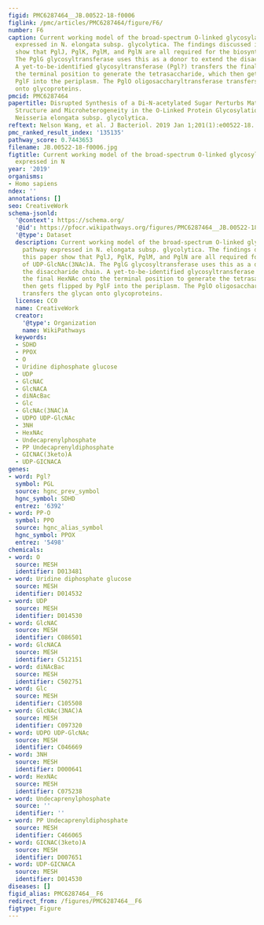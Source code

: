 ```yaml
---
figid: PMC6287464__JB.00522-18-f0006
figlink: /pmc/articles/PMC6287464/figure/F6/
number: F6
caption: Current working model of the broad-spectrum O-linked glycosylation pathway
  expressed in N. elongata subsp. glycolytica. The findings discussed in this paper
  show that PglJ, PglK, PglM, and PglN are all required for the biosynthesis of UDP-GlcNAc(3NAc)A.
  The PglG glycosyltransferase uses this as a donor to extend the disaccharide chain.
  A yet-to-be-identified glycosyltransferase (Pgl?) transfers the final HexNAc onto
  the terminal position to generate the tetrasaccharide, which then gets flipped by
  PglF into the periplasm. The PglO oligosaccharyltransferase transfers the glycan
  onto glycoproteins.
pmcid: PMC6287464
papertitle: Disrupted Synthesis of a Di-N-acetylated Sugar Perturbs Mature Glycoform
  Structure and Microheterogeneity in the O-Linked Protein Glycosylation System of
  Neisseria elongata subsp. glycolytica.
reftext: Nelson Wang, et al. J Bacteriol. 2019 Jan 1;201(1):e00522-18.
pmc_ranked_result_index: '135135'
pathway_score: 0.7443653
filename: JB.00522-18-f0006.jpg
figtitle: Current working model of the broad-spectrum O-linked glycosylation pathway
  expressed in N
year: '2019'
organisms:
- Homo sapiens
ndex: ''
annotations: []
seo: CreativeWork
schema-jsonld:
  '@context': https://schema.org/
  '@id': https://pfocr.wikipathways.org/figures/PMC6287464__JB.00522-18-f0006.html
  '@type': Dataset
  description: Current working model of the broad-spectrum O-linked glycosylation
    pathway expressed in N. elongata subsp. glycolytica. The findings discussed in
    this paper show that PglJ, PglK, PglM, and PglN are all required for the biosynthesis
    of UDP-GlcNAc(3NAc)A. The PglG glycosyltransferase uses this as a donor to extend
    the disaccharide chain. A yet-to-be-identified glycosyltransferase (Pgl?) transfers
    the final HexNAc onto the terminal position to generate the tetrasaccharide, which
    then gets flipped by PglF into the periplasm. The PglO oligosaccharyltransferase
    transfers the glycan onto glycoproteins.
  license: CC0
  name: CreativeWork
  creator:
    '@type': Organization
    name: WikiPathways
  keywords:
  - SDHD
  - PPOX
  - O
  - Uridine diphosphate glucose
  - UDP
  - GlcNAC
  - GlcNACA
  - diNAcBac
  - Glc
  - GlcNAc(3NAC)A
  - UDPO UDP-GlcNAc
  - 3NH
  - HexNAc
  - Undecaprenylphosphate
  - PP Undecaprenyldiphosphate
  - GICNAC(3keto)A
  - UDP-GICNACA
genes:
- word: Pgl?
  symbol: PGL
  source: hgnc_prev_symbol
  hgnc_symbol: SDHD
  entrez: '6392'
- word: PP-O
  symbol: PPO
  source: hgnc_alias_symbol
  hgnc_symbol: PPOX
  entrez: '5498'
chemicals:
- word: O
  source: MESH
  identifier: D013481
- word: Uridine diphosphate glucose
  source: MESH
  identifier: D014532
- word: UDP
  source: MESH
  identifier: D014530
- word: GlcNAC
  source: MESH
  identifier: C086501
- word: GlcNACA
  source: MESH
  identifier: C512151
- word: diNAcBac
  source: MESH
  identifier: C502751
- word: Glc
  source: MESH
  identifier: C105508
- word: GlcNAc(3NAC)A
  source: MESH
  identifier: C097320
- word: UDPO UDP-GlcNAc
  source: MESH
  identifier: C046669
- word: 3NH
  source: MESH
  identifier: D000641
- word: HexNAc
  source: MESH
  identifier: C075238
- word: Undecaprenylphosphate
  source: ''
  identifier: ''
- word: PP Undecaprenyldiphosphate
  source: MESH
  identifier: C466065
- word: GICNAC(3keto)A
  source: MESH
  identifier: D007651
- word: UDP-GICNACA
  source: MESH
  identifier: D014530
diseases: []
figid_alias: PMC6287464__F6
redirect_from: /figures/PMC6287464__F6
figtype: Figure
---
```

